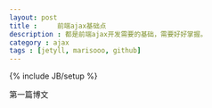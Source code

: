 ```yaml
---
layout: post
title : 	前端ajax基础点
description : 都是前端ajax开发需要的基础，需要好好掌握。
category : ajax
tags : [jetyll, marisooo, github]
---
```

{% include JB/setup %}

第一篇博文
